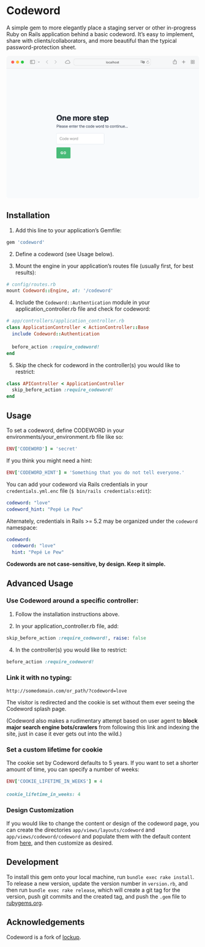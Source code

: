 # Codeword

A simple gem to more elegantly place a staging server or other in-progress Ruby on Rails application behind a basic codeword. It’s easy to implement, share with clients/collaborators, and more beautiful than the typical password-protection sheet.

![Screenshot](./screenshot.png)

## Installation

1. Add this line to your application’s Gemfile:

```ruby
gem 'codeword'
```

2. Define a codeword (see Usage below).

3. Mount the engine in your application’s routes file (usually first, for best results):

```ruby
# config/routes.rb
mount Codeword::Engine, at: '/codeword'
```

4. Include the `Codeword::Authentication` module in your application_controller.rb file and check for codeword:

```ruby
# app/controllers/application_controller.rb
class ApplicationController < ActionController::Base
  include Codeword::Authentication

  before_action :require_codeword!
end
```

5. Skip the check for codeword in the controller(s) you would like to restrict:

```ruby
class APIController < ApplicationController
  skip_before_action :require_codeword!
end
```

## Usage

To set a codeword, define CODEWORD in your environments/your_environment.rb file like so:

```ruby
ENV['CODEWORD'] = 'secret'
```

If you think you might need a hint:

```ruby
ENV['CODEWORD_HINT'] = 'Something that you do not tell everyone.'
```

You can add your codeword via Rails credentials in your `credentials.yml.enc` file (`$ bin/rails credentials:edit`):

```yml
codeword: "love"
codeword_hint: "Pepé Le Pew"
```

Alternately, credentials in Rails >= 5.2 may be organized under the `codeword` namespace:

```yml
codeword:
  codeword: "love"
  hint: "Pepé Le Pew"
```

**Codewords are not case-sensitive, by design. Keep it simple.**

## Advanced Usage

### Use Codeword around a specific controller:

1. Follow the installation instructions above.

2. In your application_controller.rb file, add:

```ruby
skip_before_action :require_codeword!, raise: false
```

4. In the controller(s) you would like to restrict:

```ruby
before_action :require_codeword!
```

### Link it with no typing:

    http://somedomain.com/or_path/?codeword=love

The visitor is redirected and the cookie is set without them ever seeing the Codeword splash page.

(Codeword also makes a rudimentary attempt based on user agent to **block major search engine bots/crawlers** from following this link and indexing the site, just in case it ever gets out into the wild.)

### Set a custom lifetime for cookie

The cookie set by Codeword defaults to 5 years. If you want to set a shorter amount of time, you can specify a number of weeks:

```ruby
ENV['COOKIE_LIFETIME_IN_WEEKS'] = 4

cookie_lifetime_in_weeks: 4
```

### Design Customization

If you would like to change the content or design of the codeword page, you can create the directories `app/views/layouts/codeword` and `app/views/codeword/codeword` and populate them with the default content from [here](https://github.com/dankimio/codeword/tree/main/app/views), and then customize as desired.

## Development

To install this gem onto your local machine, run `bundle exec rake install`. To release a new version, update the version number in `version.rb`, and then run `bundle exec rake release`, which will create a git tag for the version, push git commits and the created tag, and push the `.gem` file to [rubygems.org](https://rubygems.org).

## Acknowledgements

Codeword is a fork of [lockup](https://github.com/interdiscipline/lockup).
